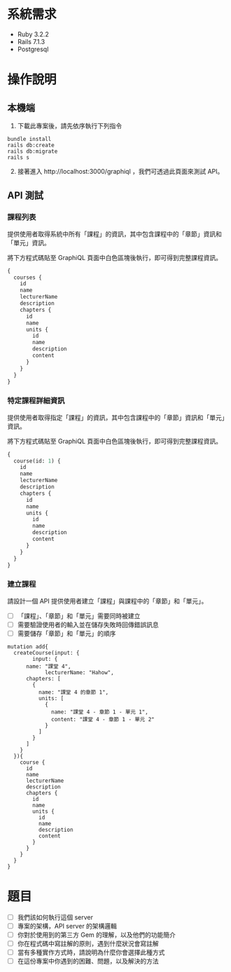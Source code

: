 # 系統需求

- Ruby 3.2.2
- Rails 7.1.3
- Postgresql

# 操作說明

## 本機端

1. 下載此專案後，請先依序執行下列指令
  ```
  bundle install
  rails db:create
  rails db:migrate
  rails s
  ```
2. 接著進入 http://localhost:3000/graphiql ，我們可透過此頁面來測試 API。

## API 測試

### 課程列表
提供使用者取得系統中所有「課程」的資訊，其中包含課程中的「章節」資訊和「單元」資訊。

將下方程式碼貼至 GraphiQL 頁面中白色區塊後執行，即可得到完整課程資訊。
```GraphQL
{
  courses {
    id
    name
    lecturerName
    description
    chapters {
      id
      name
      units {
        id
        name
        description
        content
      }
    }
  }
}

```

### 特定課程詳細資訊
提供使用者取得指定「課程」的資訊，其中包含課程中的「章節」資訊和「單元」資訊。

將下方程式碼貼至 GraphiQL 頁面中白色區塊後執行，即可得到完整課程資訊。
```GraphQL
{
  course(id: 1) {
    id
    name
    lecturerName
    description
    chapters {
      id
      name
      units {
        id
        name
        description
        content
      }
    }
  }
}

```

### 建立課程

請設計一個 API 提供使用者建立「課程」與課程中的「章節」和「單元」。

- [ ] 「課程」、「章節」和「單元」需要同時被建立
- [ ] 需要驗證使用者的輸入並在儲存失敗時回傳錯誤訊息
- [ ] 需要儲存「章節」和「單元」的順序

```
mutation add{
  createCourse(input: {
		input: {
      name: "課堂 4",
			lecturerName: "Hahow",
      chapters: [
        {
          name: "課堂 4 的章節 1",
          units: [
            {
              name: "課堂 4 - 章節 1 - 單元 1",
              content: "課堂 4 - 章節 1 - 單元 2"
            }
          ]
        }
      ]
    }
  }){
    course {
      id
      name
      lecturerName
      description
      chapters {
        id
        name
        units {
          id
          name
          description
          content
        }
      }
    }
  }
}
```


# 題目

- [ ] 我們該如何執行這個 server
- [ ] 專案的架構，API server 的架構邏輯
- [ ] 你對於使用到的第三方 Gem 的理解，以及他們的功能簡介
- [ ] 你在程式碼中寫註解的原則，遇到什麼狀況會寫註解
- [ ] 當有多種實作方式時，請說明為什麼你會選擇此種方式
- [ ] 在這份專案中你遇到的困難、問題，以及解決的方法
